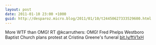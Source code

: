 ```yaml
---
layout: post
date: 2011-01-10 23:00 +1000
guid: http://desparoz.micro.blog/2011/01/10/t24450627333529600.html
---
```

More WTF than OMG! RT @kcarruthers: OMG! Fred Phelps Westboro Baptist Church plans protest at Cristina Greene's funeral [bit.ly/ftV1xH](http://bit.ly/ftV1xH)
